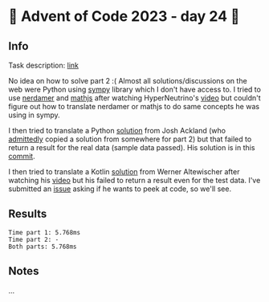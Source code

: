 # 🎄 Advent of Code 2023 - day 24 🎄

## Info

Task description: [link](https://adventofcode.com/2023/day/24)

No idea on how to solve part 2 :(  Almost all solutions/discussions on the web were Python using [sympy](https://www.sympy.org/en/index.html) library which I don't have access to.  I tried to use [nerdamer](https://nerdamer.com/) and [mathjs](https://mathjs.org/) after watching HyperNeutrino's [video](https://www.youtube.com/watch?v=guOyA7Ijqgk) but couldn't figure out how to translate nerdamer or mathjs to do same concepts he was using in sympy.

I then tried to translate a Python [solution](https://github.com/joshackland/advent_of_code/blob/master/2023/python/24.py) from Josh Ackland (who [admittedly](https://youtu.be/91qd9Uv2I9E?t=1089) copied a solution from somewhere for part 2) but that failed to return a result for the real data (sample data passed).  His solution is in this [commit](https://github.com/terryaney/advent-of-code/commit/a4073ebad9be4e5bdabefd1b215e344b9e4d6226).

I then tried to translate a Kotlin [solution](https://github.com/werner77/AdventOfCode/blob/master/src/main/kotlin/com/behindmedia/adventofcode/year2023/day24/Day24.kt) from Werner Altewischer after watching his [video](https://www.youtube.com/watch?v=nP2ahZs40U8&t=231s) but his failed to return a result even for the test data.  I've submitted an [issue](https://github.com/werner77/AdventOfCode/issues/2) asking if he wants to peek at code, so we'll see.

## Results

```
Time part 1: 5.768ms
Time part 2: -
Both parts: 5.768ms
```

## Notes

...